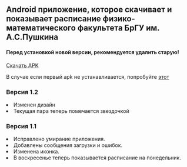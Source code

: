 <h2>Android приложение, которое скачивает и показывает расписание физико-математического факультета БрГУ им. А.С.Пушкина</h2>

<h4>Перед установкой новой версии, рекомендуется удалить старую!</h4>

<a href="https://github.com/awelijuh/class-schedule/raw/master/Downloads/app-release.apk">Скачать APK</a>

<p>В случае если первый apk не устанавливается, попробуйте <a href="https://github.com/awelijuh/class-schedule/raw/master/Downloads/app-debug.apk">этот</a></p>

<h3>Версия 1.2</h3>
<li>Изменен дизайн</li>
<li>Текущая пара теперь помечается звездочкой</li>

<h3>Версия 1.1</h3>
<li>Исправлено умирание приложения.</li>
<li>Добавлены сообщения загрузки и ошибок.</li>
<li>Изменена иконка.</li>
<li>В воскресенье теперь показывается расписание на понедельник.</li>
